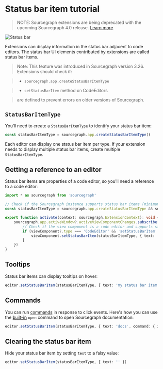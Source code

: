 # Status bar item tutorial

> NOTE: Sourcegraph extensions are being deprecated with the upcoming Sourcegraph 4.0 release. [Learn more](../deprecation.md).

![Status bar](img/status-bar.png)

Extensions can display information in the status bar adjacent to code editors. The status bar UI elements contributed by extensions are called status bar items.

> Note: This feature was introduced in Sourcegraph version 3.26. 
> Extensions should check if:

>   - `sourcegraph.app.createStatusBarItemType`

>   - `setStatusBarItem` method on CodeEditors

> are defined to prevent errors on older versions of Sourcegraph. 


## `StatusBarItemType`

You'll need to create a `StatusBarItemType` to identify your status bar item: 

```ts
const statusBarItemType = sourcegraph.app.createStatusBarItemType()
```

Each editor can display one status bar item per type. If your extension needs to display multiple status bar items, create multiple `StatusBarItemType`.

## Getting a reference to an editor

Status bar items are properties of a code editor, so you'll need a reference to a code editor: 

```ts
import * as sourcegraph from 'sourcegraph'

// Check if the Sourcegraph instance supports status bar items (minimum Sourcegraph version 3.26)
const statusBarItemType = sourcegraph.app.createStatusBarItemType && sourcegraph.app.createStatusBarItemType()

export function activate(context: sourcegraph.ExtensionContext): void {
    sourcegraph.app.activeWindow?.activeViewComponentChanges.subscribe(viewComponent => {
        // Check if the view component is a code editor and supports status bar items.
        if (viewComponent?.type === 'CodeEditor' && 'setStatusBarItem' in viewComponent) {
            viewComponent.setStatusBarItem(statusBarItemType, { text: 'my status bar item' })
        }
    })
}
```

## Tooltips

Status bar items can display tooltips on hover:

```ts
editor.setStatusBarItem(statusBarItemType, { text: 'my status bar item', tooltip: 'my tooltip' })
```

## Commands

You can run [commands](https://unpkg.com/sourcegraph@25.2.0/dist/docs/modules/_sourcegraph_.commands.html) in response to click events. Here's how you can use the [built-in](http://docs.sourcegraph.com/extensions/authoring/builtin_commands#builtin-sourcegraph-extension-commands) `open` command to open Sourcegraph documentation:

```ts
editor.setStatusBarItem(statusBarItemType, { text: 'docs', command: { id: 'open', args: ['https://docs.sourcegraph.com'] } })
```

## Clearing the status bar item

Hide your status bar item by setting `text` to a falsy value:

```ts
editor.setStatusBarItem(statusBarItemType, { text: '' })
```
